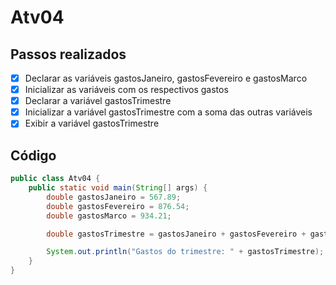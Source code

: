 # Atv04

## Passos realizados

- [x] Declarar as variáveis gastosJaneiro, gastosFevereiro e gastosMarco
- [x] Inicializar as variáveis com os respectivos gastos
- [x] Declarar a variável gastosTrimestre
- [x] Inicializar a variável gastosTrimestre com a soma das outras variáveis
- [x] Exibir a variável gastosTrimestre

## Código

```java
public class Atv04 {
    public static void main(String[] args) {
        double gastosJaneiro = 567.89;
        double gastosFevereiro = 876.54;
        double gastosMarco = 934.21;

        double gastosTrimestre = gastosJaneiro + gastosFevereiro + gastosMarco;

        System.out.println("Gastos do trimestre: " + gastosTrimestre);
    }
}
```